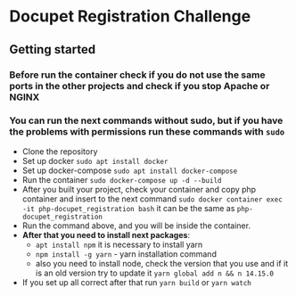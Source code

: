 # Docupet Registration Challenge

## Getting started
### Before run the container check if you do not use the same ports in the other projects and check if you stop Apache or NGINX
### You can run the next commands without sudo, but if you have the problems with permissions run these commands with `sudo`
* Clone the repository
* Set up docker `sudo apt install docker`
* Set up docker-compose `sudo apt install docker-compose`
* Run the container `sudo docker-compose up -d --build`
* After you built your project, check your container and copy php container and insert to the next command `sudo docker container exec -it php-docupet_registration bash` it can be the same as `php-docupet_registration`
* Run the command above, and you will be inside the container.
* **After that you need to install next packages**:
  * `apt install npm` it is necessary to install yarn 
  * `npm install -g yarn` - yarn installation command
  * also you need to install node, check the version that you use and if it is an old version try to update it `yarn global add n && n 14.15.0`
* If you set up all correct after that run `yarn build` or `yarn watch`